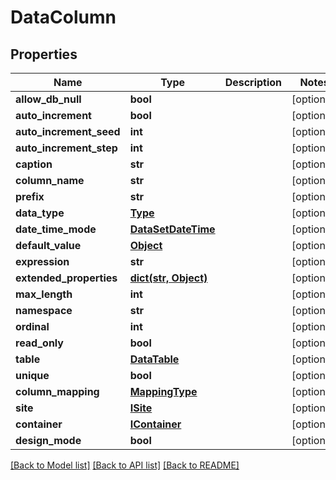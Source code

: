# DataColumn

## Properties
Name | Type | Description | Notes
------------ | ------------- | ------------- | -------------
**allow_db_null** | **bool** |  | [optional] 
**auto_increment** | **bool** |  | [optional] 
**auto_increment_seed** | **int** |  | [optional] 
**auto_increment_step** | **int** |  | [optional] 
**caption** | **str** |  | [optional] 
**column_name** | **str** |  | [optional] 
**prefix** | **str** |  | [optional] 
**data_type** | [**Type**](Type.md) |  | [optional] 
**date_time_mode** | [**DataSetDateTime**](DataSetDateTime.md) |  | [optional] 
**default_value** | [**Object**](Object.md) |  | [optional] 
**expression** | **str** |  | [optional] 
**extended_properties** | [**dict(str, Object)**](Object.md) |  | [optional] 
**max_length** | **int** |  | [optional] 
**namespace** | **str** |  | [optional] 
**ordinal** | **int** |  | [optional] 
**read_only** | **bool** |  | [optional] 
**table** | [**DataTable**](DataTable.md) |  | [optional] 
**unique** | **bool** |  | [optional] 
**column_mapping** | [**MappingType**](MappingType.md) |  | [optional] 
**site** | [**ISite**](ISite.md) |  | [optional] 
**container** | [**IContainer**](IContainer.md) |  | [optional] 
**design_mode** | **bool** |  | [optional] 

[[Back to Model list]](../README.md#documentation-for-models) [[Back to API list]](../README.md#documentation-for-api-endpoints) [[Back to README]](../README.md)


